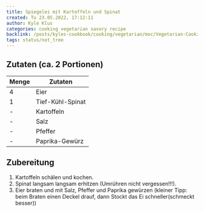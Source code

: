 ```yaml
---
title: Spiegelei mit Kartoffeln und Spinat
created: Tu 23.05.2022, 17:12:11
author: Kyle Klus
categories: cooking vegetarian savory recipe
backlink: /posts/kyles-cookbook/cooking/vegetarian/moc/Vegetarian-Cooking-Recipes.html
tags: status/not_tree
---
```


## Zutaten (ca. 2 Portionen)

| Menge            | Zutaten                        |
| ---------------- | ------------------------------ |
| 4                | Eier                           |
| 1                | Tief-Kühl-Spinat               |
| -                | Kartoffeln                     |
| -                | Salz                           |
| -                | Pfeffer                        |
| -                | Paprika-Gewürz                 |

## Zubereitung

1. Kartoffeln schälen und kochen.
2. Spinat langsam langsam erhitzen (Umrühren nicht vergessen!!!).
3. Eier braten und mit Salz, Pfeffer und Paprika gewürzen (kleiner Tipp: beim Braten einen Deckel drauf, dann Stockt das Ei schneller(schmeckt besser))
